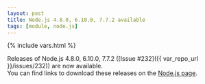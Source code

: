 ```yaml
---
layout: post
title: Node.js 4.8.0, 6.10.0, 7.7.2 available
tags: [module, node.js]
---
```

{% include vars.html %}

Releases of Node.js 4.8.0, 6.10.0, 7.7.2 ([Issue #232]({{ var_repo_url }}/issues/232)) are now available.<br />
You can find links to download these releases on the [Node.js page](/bins/nodejs).